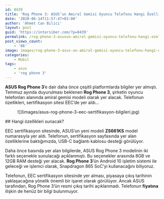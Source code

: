```yaml
---
id: 8439
title: 'Rog Phone 3: ASUS’un Amiral Gemisi Oyuncu Telefonu Hangi Özellikleri Sunacak?'
date: '2020-06-14T11:57:47+03:00'
author: 'Ahmet Can Bilici'
layout: post
guid: 'https://intersiber.com/?p=8439'
permalink: /rog-phone-3-asusun-amiral-gemisi-oyuncu-telefonu-hangi-ozellikleri-sunacak/
post_views_count:
    - '86'
image: images/rog-phone-3-asus-un-amiral-gemisi-oyuncu-telefonu-hangi-ozellikleri-sunacak.jpg
categories:
    - Mobil
tags:
    - asus
    - 'rog phone 3'
---
```


**ASUS Rog Phone 3**’e dair daha önce çeşitli platformlarda bilgiler yer almıştı. Temmuz ayında duyurulması beklenen **Rog Phone 3**, şirketin oyuncu telefonları alanında amiral gemisi modeli olarak yer alacak. Telefonun özellikleri, sertifikasyon sitesi EEC’de yer aldı…

<figure class="wp-block-image size-large">![](images/asus-rog-phone-3-eec-sertifikasyon-bilgileri.jpg)</figure>## Hangi özellikleri sunacak?

EEC sertifikasyon sitesinde, ASUS’un yeni modeli **ZS661KS** model numarasıyla yer aldı. Telefonun, sertifikasyon sayfasında yer alan özelliklerine baktığımızda, USB-C bağlantı kablosu desteği görülüyor.

Daha önce basında yer alan bilgilerde, ASUS Rog Phone 3 modelinin iki farklı seçenekle sunulacağı açıklanmıştı. Bu seçenekler arasında 8GB ve 12GB RAM desteği yer alacak. **Rog Phone 3**’ün Android 10 işletim sistemi ile geleceği ve işlemci olarak, Snapdragon 865 SoC’yi kullanacağını biliyoruz.

Telefonun, EEC sertifikasyon sitesinde yer alması, piyasaya çıkış tarihinin yaklaşacağına yönelik önemli bir işaret olarak görülüyor. Ancak ASUS tarafından, Rog Phone 3’ün resmi çıkış tarihi açıklanmadı. Telefonun **fiyatına** ilişkin de henüz bir bilgi bulunmuyor.